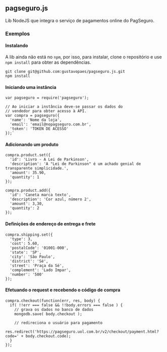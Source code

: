 ## pagseguro.js

Lib NodeJS que integra o serviço de pagamentos online do PagSeguro.

### Exemplos

#### Instalando

A lib ainda não está no `npm`, por isso, para instalar, clone o repositório e use `npm install` para obter as dependências.

    git clone git@github.com:gustavopaes/pagseguro.js.git
    npm install

#### Iniciando uma instância

    var pagseguro = require('pagseguro');
    
    // Ao iniciar a instância deve-se passar os dados do
    // vendedor para obter acesso à API.
    var compra = pagseguro({
      'name': 'Nome da loja',
      'email': 'email@nopagseguro.com.br',
      'token': 'TOKEN DE ACESSO'
    });`

#### Adicionando um produto

    compra.product.set({
      'id': 'Livro - A Lei de Parkinson',
      'description': 'A "Lei de Parkinson" é um achado genial de transparente simplicidade.',
      'amount': 35.90,
      'quantity': 1
    });

    compra.product.add({
      'id': 'Caneta marca texto',
      'description': 'Cor azul, número 2',
      'amount': 3,30,
      'quantity': 2
    });

#### Definições de endereço de entrega e frete

    compra.shipping.set({
      'type': 3,
      'cost': 5.60,
      'postalCode': '01001-000',
      'state': 'SP',
      'city': 'São Paulo',
      'district': 'Sé',
      'street': 'Praça da Sé',
      'complement': 'Lado Impar',
      'number': '500'
    });

#### Efetuando o request e recebendo o código de compra

    compra.checkout(function(err, res, body) {
      if( !!err === false && !!body.errors === false ) {
        // grava os dados no banco de dados
        mongodb.save( body.checkout );

        // redireciona o usuário para pagamento
        res.redirect('https://pagseguro.uol.com.br/v2/checkout/payment.html?code=' + body.checkout.code);
      }
    });
